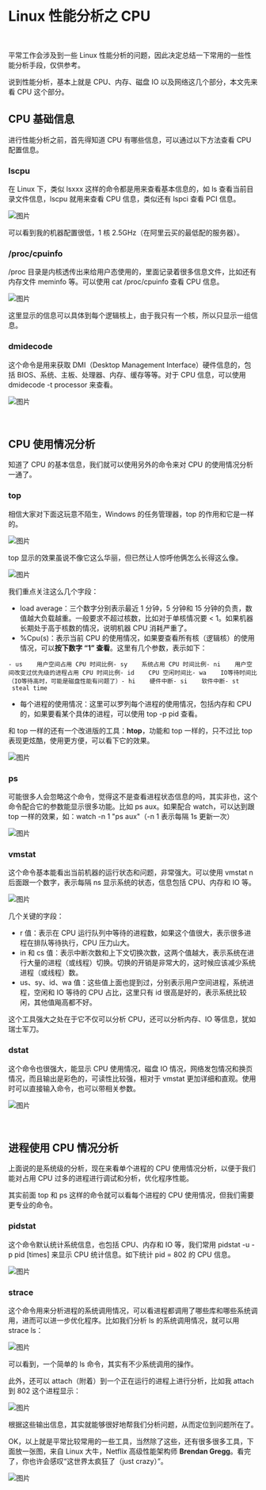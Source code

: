 # Linux 性能分析之 CPU

‍

平常工作会涉及到一些 Linux 性能分析的问题，因此决定总结一下常用的一些性能分析手段，仅供参考。

说到性能分析，基本上就是 CPU、内存、磁盘 IO 以及网络这几个部分，本文先来看 CPU 这个部分。

## **CPU 基础信息**

进行性能分析之前，首先得知道 CPU 有哪些信息，可以通过以下方法查看 CPU 配置信息。

### **lscpu**

在 Linux 下，类似 lsxxx 这样的命令都是用来查看基本信息的，如 ls 查看当前目录文件信息，lscpu 就用来查看 CPU 信息，类似还有 lspci 查看 PCI 信息。

​![图片](assets/net-img-640-20230906175414-hnw9hrf.jpg)​

可以看到我的机器配置很低，1 核 2.5GHz（在阿里云买的最低配的服务器）。

###  **/proc/cpuinfo**

/proc 目录是内核透传出来给用户态使用的，里面记录着很多信息文件，比如还有内存文件 meminfo 等。可以使用 cat /proc/cpuinfo 查看 CPU 信息。

​![图片](assets/net-img-640-20230906175414-h64iqo8.jpg)​

这里显示的信息可以具体到每个逻辑核上，由于我只有一个核，所以只显示一组信息。

### **dmidecode**

这个命令是用来获取 DMI（Desktop Management Interface）硬件信息的，包括 BIOS、系统、主板、处理器、内存、缓存等等。对于 CPU 信息，可以使用 dmidecode -t processor 来查看。

​![图片](assets/net-img-640-20230906175414-qhr5ak0.jpg)​

‍

## **CPU 使用情况分析**

知道了 CPU 的基本信息，我们就可以使用另外的命令来对 CPU 的使用情况分析一通了。

### **top**

相信大家对下面这玩意不陌生，Windows 的任务管理器，top 的作用和它是一样的。

​![图片](assets/net-img-640-20230906175414-64k5rn7.jpg)​

top 显示的效果虽说不像它这么华丽，但已然让人惊呼他俩怎么长得这么像。

​![图片](assets/net-img-640-20230906175414-txkwc3r.jpg)​

我们重点关注这么几个字段：

* load average：三个数字分别表示最近 1 分钟，5 分钟和 15 分钟的负责，数值越大负载越重。一般要求不超过核数，比如对于单核情况要 < 1。如果机器长期处于高于核数的情况，说明机器 CPU 消耗严重了。
* %Cpu(s)：表示当前 CPU 的使用情况，如果要查看所有核（逻辑核）的使用情况，可以**按下数字 “1” 查看**。这里有几个参数，表示如下：

```
- us    用户空间占用 CPU 时间比例- sy    系统占用 CPU 时间比例- ni    用户空间改变过优先级的进程占用 CPU 时间比例- id    CPU 空闲时间比- wa    IO等待时间比（IO等待高时，可能是磁盘性能有问题了）- hi    硬件中断- si    软件中断- st    steal time
```

* 每个进程的使用情况：这里可以罗列每个进程的使用情况，包括内存和 CPU 的，如果要看某个具体的进程，可以使用 top -p pid 查看。

和 top 一样的还有一个改进版的工具：**htop**，功能和 top 一样的，只不过比 top 表现更炫酷，使用更方便，可以看下它的效果。

​![图片](assets/net-img-640-20230906175415-r1ab99o.jpg)​

### **ps**

可能很多人会忽略这个命令，觉得这不是查看进程状态信息的吗，其实非也，这个命令配合它的参数能显示很多功能。比如 ps aux。如果配合 watch，可以达到跟 top 一样的效果，如：watch -n 1 "ps aux"（-n 1 表示每隔 1s 更新一次）

​![图片](assets/net-img-640-20230906175415-kz1afwh.jpg)​

### **vmstat**

这个命令基本能看出当前机器的运行状态和问题，非常强大。可以使用 vmstat n 后面跟一个数字，表示每隔 ns 显示系统的状态，信息包括 CPU、内存和 IO 等。

​![图片](assets/net-img-640-20230906175415-2dc39lr.jpg)​

几个关键的字段：

* r 值：表示在 CPU 运行队列中等待的进程数，如果这个值很大，表示很多进程在排队等待执行，CPU 压力山大。
* in 和 cs 值：表示中断次数和上下文切换次数，这两个值越大，表示系统在进行大量的进程（或线程）切换。切换的开销是非常大的，这时候应该减少系统进程（或线程）数。
* us、sy、id、wa 值：这些值上面也提到过，分别表示用户空间进程，系统进程，空闲和 IO 等待的 CPU 占比，这里只有 id 很高是好的，表示系统比较闲，其他值飚高都不好。

这个工具强大之处在于它不仅可以分析 CPU，还可以分析内存、IO 等信息，犹如瑞士军刀。

### **dstat**

这个命令也很强大，能显示 CPU 使用情况，磁盘 IO 情况，网络发包情况和换页情况，而且输出是彩色的，可读性比较强，相对于 vmstat 更加详细和直观。使用时可以直接输入命令，也可以带相关参数。

​![图片](assets/net-img-640-20230906175415-uvn6e86.jpg)​

‍

## **进程使用 CPU 情况分析**

上面说的是系统级的分析，现在来看单个进程的 CPU 使用情况分析，以便于我们能对占用 CPU 过多的进程进行调试和分析，优化程序性能。

其实前面 top 和 ps 这样的命令就可以看每个进程的 CPU 使用情况，但我们需要更专业的命令。

### **pidstat**

这个命令默认统计系统信息，也包括 CPU、内存和 IO 等，我们常用 pidstat -u -p pid [times] 来显示 CPU 统计信息。如下统计 pid = 802 的 CPU 信息。

​![图片](assets/net-img-640-20230906175415-29049yo.jpg)​

### **strace**

这个命令用来分析进程的系统调用情况，可以看进程都调用了哪些库和哪些系统调用，进而可以进一步优化程序。比如我们分析 ls 的系统调用情况，就可以用 strace ls：

​![图片](assets/net-img-640-20230906175415-wm7izm7.jpg)​

可以看到，一个简单的 ls 命令，其实有不少系统调用的操作。

此外，还可以 attach（附着）到一个正在运行的进程上进行分析，比如我 attach 到 802 这个进程显示：

​![图片](assets/net-img-640-20230906175415-e91yrs7.jpg)​

根据这些输出信息，其实就能够很好地帮我们分析问题，从而定位到问题所在了。

OK，以上就是平常比较常用的一些工具，当然除了这些，还有很多很多工具，下面放一张图，来自 Linux 大牛，Netflix 高级性能架构师 **Brendan Gregg**。看完了，你也许会感叹“这世界太疯狂了（just crazy）”。

​![图片](assets/net-img-640-20230906175415-4z6tc2s.jpg)​

​​
